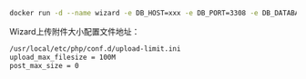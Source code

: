 ```bash
docker run -d --name wizard -e DB_HOST=xxx -e DB_PORT=3308 -e DB_DATABASE=wizard -e DB_USERNAME=root -e DB_PASSWORD=123456  -p 8080:80 -v /wizard:/webroot/storage/app/public mylxsw/wizard
```



Wizard上传附件大小配置文件地址：

```bash
/usr/local/etc/php/conf.d/upload-limit.ini
upload_max_filesize = 100M
post_max_size = 0
```

